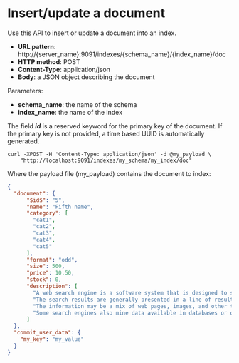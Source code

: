# Insert/update a document

Use this API to insert or update a document into an index.

* **URL pattern**: http://{server_name}:9091/indexes/{schema_name}/{index_name}/doc
* **HTTP method**: POST
* **Content-Type**: application/json
* **Body**: a JSON object describing the document

Parameters:

* **schema_name**: the name of the schema
* **index_name**: the name of the index

The field **$id$** is a reserved keyword for the primary key of the document.
If the primary key is not provided, a time based UUID is automatically generated.

```shell
curl -XPOST -H 'Content-Type: application/json' -d @my_payload \
    "http://localhost:9091/indexes/my_schema/my_index/doc"
```

Where the payload file (my_payload) contains the document to index:

```json
{
  "document": {
      "$id$": "5",
      "name": "Fifth name",
      "category": [
        "cat1",
        "cat2",
        "cat3",
        "cat4",
        "cat5"
      ],
      "format": "odd",
      "size": 500,
      "price": 10.50,
      "stock": 0,
      "description": [
        "A web search engine is a software system that is designed to search for information on the World Wide Web.",
        "The search results are generally presented in a line of results often referred to as search engine results pages.",
        "The information may be a mix of web pages, images, and other types of files.",
        "Some search engines also mine data available in databases or open directories."
      ]
  },
  "commit_user_data": {
    "my_key": "my_value"
  }
}
```
